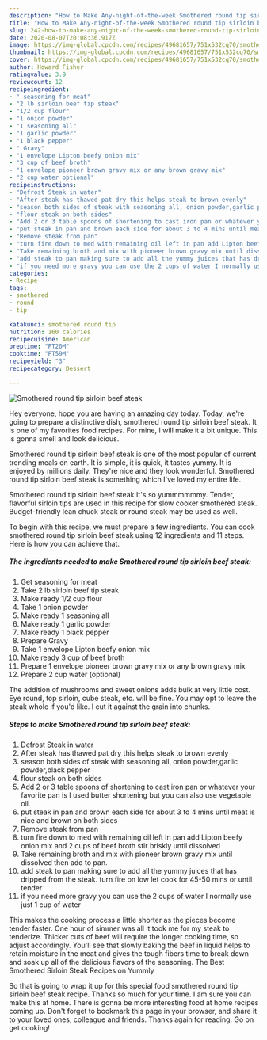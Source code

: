```yaml
---
description: "How to Make Any-night-of-the-week Smothered round tip sirloin beef steak"
title: "How to Make Any-night-of-the-week Smothered round tip sirloin beef steak"
slug: 242-how-to-make-any-night-of-the-week-smothered-round-tip-sirloin-beef-steak
date: 2020-08-07T20:08:36.917Z
image: https://img-global.cpcdn.com/recipes/49681657/751x532cq70/smothered-round-tip-sirloin-beef-steak-recipe-main-photo.jpg
thumbnail: https://img-global.cpcdn.com/recipes/49681657/751x532cq70/smothered-round-tip-sirloin-beef-steak-recipe-main-photo.jpg
cover: https://img-global.cpcdn.com/recipes/49681657/751x532cq70/smothered-round-tip-sirloin-beef-steak-recipe-main-photo.jpg
author: Howard Fisher
ratingvalue: 3.9
reviewcount: 12
recipeingredient:
- " seasoning for meat"
- "2 lb sirloin beef tip steak"
- "1/2 cup flour"
- "1 onion powder"
- "1 seasoning all"
- "1 garlic powder"
- "1 black pepper"
- " Gravy"
- "1 envelope Lipton beefy onion mix"
- "3 cup of beef broth"
- "1 envelope pioneer brown gravy mix or any brown gravy mix"
- "2 cup water optional"
recipeinstructions:
- "Defrost Steak in water"
- "After steak has thawed pat dry this helps steak to brown evenly"
- "season both sides of steak with seasoning all, onion powder,garlic powder,black pepper"
- "flour steak on both sides"
- "Add 2 or 3 table spoons of shortening to cast iron pan or whatever your favorite pan is I used butter shortening but you can also use vegetable oil."
- "put steak in pan and brown each side for about 3 to 4 mins until meat is nice and brown on both sides"
- "Remove steak from pan"
- "turn fire down to med with remaining oil left in pan add Lipton beefy onion mix and 2 cups of beef broth stir briskly until dissolved"
- "Take remaining broth and mix with pioneer brown gravy mix until dissolved then add to pan."
- "add steak to pan making sure to add all the yummy juices that has dripped from the steak. turn fire on low let cook for 45-50 mins or until tender"
- "if you need more gravy you can use the 2 cups of water I normally use just 1 cup of water"
categories:
- Recipe
tags:
- smothered
- round
- tip

katakunci: smothered round tip 
nutrition: 160 calories
recipecuisine: American
preptime: "PT20M"
cooktime: "PT59M"
recipeyield: "3"
recipecategory: Dessert

---
```



![Smothered round tip sirloin beef steak](https://img-global.cpcdn.com/recipes/49681657/751x532cq70/smothered-round-tip-sirloin-beef-steak-recipe-main-photo.jpg)

Hey everyone, hope you are having an amazing day today. Today, we're going to prepare a distinctive dish, smothered round tip sirloin beef steak. It is one of my favorites food recipes. For mine, I will make it a bit unique. This is gonna smell and look delicious.

Smothered round tip sirloin beef steak is one of the most popular of current trending meals on earth. It is simple, it is quick, it tastes yummy. It is enjoyed by millions daily. They're nice and they look wonderful. Smothered round tip sirloin beef steak is something which I've loved my entire life.

Smothered round tip sirloin beef steak It&#39;s so yummmmmmy. Tender, flavorful sirloin tips are used in this recipe for slow cooker smothered steak. Budget-friendly lean chuck steak or round steak may be used as well.


To begin with this recipe, we must prepare a few ingredients. You can cook smothered round tip sirloin beef steak using 12 ingredients and 11 steps. Here is how you can achieve that.

<!--inarticleads1-->

##### The ingredients needed to make Smothered round tip sirloin beef steak:

1. Get  seasoning for meat
1. Take 2 lb sirloin beef tip steak
1. Make ready 1/2 cup flour
1. Take 1 onion powder
1. Make ready 1 seasoning all
1. Make ready 1 garlic powder
1. Make ready 1 black pepper
1. Prepare  Gravy
1. Take 1 envelope Lipton beefy onion mix
1. Make ready 3 cup of beef broth
1. Prepare 1 envelope pioneer brown gravy mix or any brown gravy mix
1. Prepare 2 cup water (optional)


The addition of mushrooms and sweet onions adds bulk at very little cost. Eye round, top sirloin, cube steak, etc. will be fine. You may opt to leave the steak whole if you&#39;d like. I cut it against the grain into chunks. 

<!--inarticleads2-->

##### Steps to make Smothered round tip sirloin beef steak:

1. Defrost Steak in water
1. After steak has thawed pat dry this helps steak to brown evenly
1. season both sides of steak with seasoning all, onion powder,garlic powder,black pepper
1. flour steak on both sides
1. Add 2 or 3 table spoons of shortening to cast iron pan or whatever your favorite pan is I used butter shortening but you can also use vegetable oil.
1. put steak in pan and brown each side for about 3 to 4 mins until meat is nice and brown on both sides
1. Remove steak from pan
1. turn fire down to med with remaining oil left in pan add Lipton beefy onion mix and 2 cups of beef broth stir briskly until dissolved
1. Take remaining broth and mix with pioneer brown gravy mix until dissolved then add to pan.
1. add steak to pan making sure to add all the yummy juices that has dripped from the steak. turn fire on low let cook for 45-50 mins or until tender
1. if you need more gravy you can use the 2 cups of water I normally use just 1 cup of water


This makes the cooking process a little shorter as the pieces become tender faster. One hour of simmer was all it took me for my steak to tenderize. Thicker cuts of beef will require the longer cooking time, so adjust accordingly. You&#39;ll see that slowly baking the beef in liquid helps to retain moisture in the meat and gives the tough fibers time to break down and soak up all of the delicious flavors of the seasoning. The Best Smothered Sirloin Steak Recipes on Yummly 

So that is going to wrap it up for this special food smothered round tip sirloin beef steak recipe. Thanks so much for your time. I am sure you can make this at home. There is gonna be more interesting food at home recipes coming up. Don't forget to bookmark this page in your browser, and share it to your loved ones, colleague and friends. Thanks again for reading. Go on get cooking!
